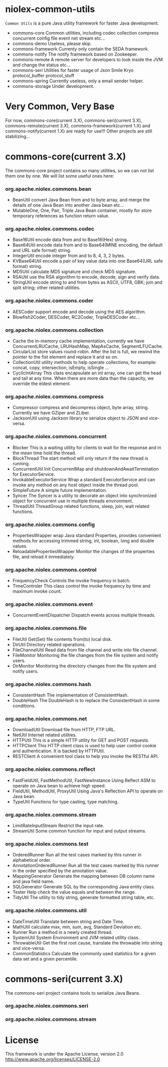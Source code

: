 niolex-common-utils
===================

`Common Utils` is a pure Java utility framework for faster Java development.

* commons-core Common utilities, including codec collection compress concurrent config file event net stream etc...
* commons-demo Useless, please skip.
* commons-framework Currenty only contain the SEDA framework.
* commons-notify The notify framework based on Zookeeper.
* commons-remote A remote server for developers to look inside the JVM and change the status etc...
* commons-seri Utilities for faster usage of Json Smile Kryo protocol_buffer protocol_stuff
* commons-spring Currently useless, only a email sender helper.
* commons-storage Under development.

Very Common, Very Base
======================
For now, commons-core(current 3.X), commons-seri(current 3.X), commons-remote(current 3.X), commons-framework(current 1.X) and commons-notify(current 1.X) are ready for use!!!
Other projects are still stabilizing...

# commons-core(current 3.X)

The commons-core project contains so many utilities, so we can not list them one by one. We will list some useful ones here:

### org.apache.niolex.commons.bean
* BeanUtil convert Java Bean from and to byte array, and merge the details of one Java Bean into another Java bean etc...
* MutableOne, One, Pair, Triple Java Bean container, mostly for store temporary references as function return value.

### org.apache.niolex.commons.codec
* Base16Util encode data from and to Base16(Hex) string.
* Base64Util encode data from and to Base64(MINE encoding, the default and URL safe format) string.
* IntegerUtil encode integer from and to 8, 4, 3, 2 bytes.
* KVBase64Util encode a pair of key value data into one Base64(URL safe format) string.
* MD5Util calculate MD5 signature and check MD5 signature.
* RSAUtil use the RSA algorithm to encode, decode, sign and verify data.
* StringUtil encode string to and from bytes as ASCII, UTF8, GBK; join and split string; other related utilities.

### org.apache.niolex.commons.coder
* AESCoder support encode and decode using the AES algorithm.
* Blowfish2Coder, DESCoder, RC2Coder, TripleDESCoder etc...

### org.apache.niolex.commons.collection
* Cache the in-memory cache implementation, currently we have ConcurrentLRUCache, LRUHashMap, MapAsCache, SegmentLFUCache.
* CircularList store values round-robin. After the list is full, we rewind the pointer to the fist element and replace it and so on.
* CollectionUtil utility methods to help operate collections, for example: concat, copy, intersection, isEmpty, isSingle ...
* CyclicIntArray This class encapsulate an int array, one can get the head and tail at any time. When there are more data than the capacity, we override the eldest element.

### org.apache.niolex.commons.compress
* Compressor compress and decompress object, byte array, string. Currently we have GZiper and ZLiber.
* JacksonUtil using Jackson library to serialize object to JSON and vice-versa.

### org.apache.niolex.commons.concurrent
* Blocker This is a waiting utility for clients to wait for the response and in the mean time hold the thread.
* BlockThread The start method will only return if the new thread is running.
* ConcurrentUtil Init ConcurrentMap and shutdownAndAwaitTermination for ExecutorService.
* InvokableExecutorService Wrap a standard ExecutorService and can invoke any method on any host object inside the thread pool.
* SimpleFuture A simple future implementation.
* Syncer The Syncer is a utility to decorate an object into synchronized object for concurrent use in multiple threads environment.
* ThreadUtil ThreadGroup related functions, sleep, join, wait related functions.

### org.apache.niolex.commons.config
* PropertiesWrapper wrap Java standard Properties, provides convenient methods for accessing trimmed string, int, boolean, long and double values.
* ReloadablePropertiesWrapper Monitor the changes of the properties file, and reload it immediately.

### org.apache.niolex.commons.control
* FrequencyCheck Controls the invoke frequency in batch.
* TimeControler This class control the invoke frequency by time and maximum invoke count.

### org.apache.niolex.commons.event
* ConcurrentEventDispatcher Dispatch events across multiple threads.

### org.apache.niolex.commons.file
* FileUtil Get(Set) file contents from(to) local disk.
* DirUtil Directory related operations.
* FileChannelUtil Read data from file channel and write into file channel.
* FileMonitor Monitoring the file changes from the file system and notify users.
* DirMonitor Monitoring the directory changes from the file system and notify users.

### org.apache.niolex.commons.hash
* ConsistentHash The implementation of ConsistentHash.
* DoubleHash The DoubleHash is to replace the ConsistentHash in some conditions.

### org.apache.niolex.commons.net
* DownloadUtil Download file from HTTP, FTP URL.
* NetUtil Internet related utilities.
* HTTPUtil This is a simple HTTP utility for GET and POST requests.
* HTTPClient This HTTP client class is used to help user control cookie and authentication. It is backed by HTTPUtil.
* RESTClient A convenient tool class to help you invoke the RESTful API.

### org.apache.niolex.commons.reflect
* FastFieldUtil, FastMethodUtil, FastNewInstance Using Reflect ASM to operate on Java bean to achieve high speed.
* FieldUtil, MethodUtil, ProxyUtil Using Java's Reflection API to operate on Java bean.
* TypeUtil Functions for type casting, type matching.

### org.apache.niolex.commons.stream
* LimitRateInputStream Restrict the input rate.
* StreamUtil Some common function for input and output streams.

### org.apache.niolex.commons.test
* OrderedRunner Run all the test cases marked by this runner in alphabetical order.
* AnnotationOrderedRunner Run all the test cases marked by this runner in the order specified by the annotation value.
* MappingGenerator Generate the mapping between DB column name and java field name.
* SQLGenerator Generate SQL by the corresponding Java entity class.
* Tester Help check the value equals and between the range.
* TidyUtil The utility to tidy string, generate formatted string table, etc.

### org.apache.niolex.commons.util
* DateTimeUtil Translate between string and Date Time.
* MathUtil calculate max, min, sum, avg, Standard Deviation etc.
* Runner Run a method in a newly created thread.
* SystemUtil System Environment and JVM related utility class.
* ThrowableUtil Get the first root cause, translate the throwable into string and vice-versa.
* CommonStatistics Calculate the commonly used statistics for a given data set and a given percentile.

# commons-seri(current 3.X)

The commons-seri project contains tools to serialize Java Beans.

### org.apache.niolex.commons.seri

### org.apache.niolex.commons.stream

License
==================================
This framework is under the Apache License, version 2.0
http://www.apache.org/licenses/LICENSE-2.0

